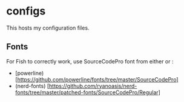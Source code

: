 # configs

This hosts my configuration files.

## Fonts

For Fish to correctly work, use SourceCodePro font from either or :
- [powerline) [https://github.com/powerline/fonts/tree/master/SourceCodePro]
- (nerd-fonts) [https://github.com/ryanoasis/nerd-fonts/tree/master/patched-fonts/SourceCodePro/Regular]

